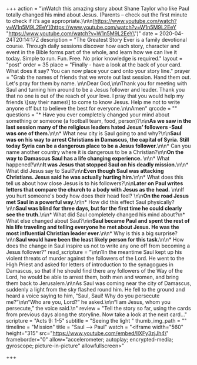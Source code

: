 +++
action = "\nWatch this amazing story about Shane Taylor who like Paul totally changed his mind about Jesus. (Parents – check out the first minute to check if it’s age appropriate.)\n\n[https://www.youtube.com/watch?v=W1n5M9L2EeY](https://www.youtube.com/watch?v=W1n5M9L2EeY \"https://www.youtube.com/watch?v=W1n5M9L2EeY\")"
date = 2020-04-24T20:14:17Z
description = "The Greatest Story Ever is a family devotional course.  Through daily sessions discover how each story, character and event in the Bible forms part of the whole, and learn how we can live it today. Simple to run. Fun. Free. No prior knowledge is required."
layout = "post"
order = 35
place = "Finally - have a look at the back of your card. What does it say? You can now place your card onto your story line."
prayer = "Grab the names of friends that we wrote out last session. Hand them out. Let's pray for them by name. \n\nDear God,\n\nThank you for meeting with Saul and turning him around to be a Jesus follower and leader. Thank you that no one is out of the reach of your love.  I pray that you would help my friends \\[say their names\\] to come to know Jesus. Help me not to write anyone off but to believe the best for everyone.\n\nAmen"
qrcode = ""
questions = "* Have you ever completely changed your mind about something or someone (a football team, food, person)?\n\n**As we saw in the last session many of the religious leaders hated Jesus’ followers -Saul was one of them.**\n\n* What new city is Saul going to and why?\n\n**Saul was on his way to arrest Christians in Damascus, the capital of Syria. Still today Syria can be a dangerous place to be a Jesus follower.**\n\n* Can you name another country where it is dangerous to be a Christian?\n\n**On the way to Damascus Saul has a life changing experience.** \n\n* What happened?\n\n**It was Jesus that stopped Saul on his deadly mission.**\n\n* What did Jesus say to Saul?\n\n**Even though Saul was attacking Christians. Jesus said he was actually hurting him.**\n\n* What does this tell us about how close Jesus is to his followers?\n\n**Later on Paul writes letters that compare the church to a body with Jesus as the head.** \n\nIf you hurt someone's body how does their head feel? \n\n**On the road Jesus met Saul in a powerful way.**\n\n* How did this effect Saul physically?\n\n**Saul was blind for three days, but for the first time he could clearly see the truth.**\n\n* What did Saul completely changed his mind about?\n* What else changed about Saul?\n\n**Saul became Paul and spent the rest of his life traveling and telling everyone he met about Jesus. He was the most influential Christian leader ever.**\n\n* Why is this a big surprise?\n\n**Saul would have been the least likely person for this task.**\n\n* How does the change in Saul inspire us not to write any one off from becoming a Jesus follower?"
read_scripture = "\n\n1In the meantime Saul kept up his violent threats of murder against the followers of the Lord.  He went to the High Priest and asked for letters of introduction to the synagogues in Damascus, so that if he should find there any followers of the Way of the Lord, he would be able to arrest them, both men and women, and bring them back to Jerusalem.\n\nAs Saul was coming near the city of Damascus, suddenly a light from the sky flashed round him. He fell to the ground and heard a voice saying to him, “Saul, Saul! Why do you persecute me?”\n\n“Who are you, Lord?” he asked.\n\n“I am Jesus, whom you persecute,” the voice said.\n"
review = "Tell the story so far, using the cards from previous days along the storyline.   Now take a look at the next card…"
scripture = "Acts 9: 1-5"
subtitle = "Seeing the light "
thumb_img_path = ""
timeline = "Mission"
title = "Saul --> Paul"
watch = "<iframe width=\"560\" height=\"315\" src=\"https://www.youtube.com/embed/IlXFy3zjJh4\" frameborder=\"0\" allow=\"accelerometer; autoplay; encrypted-media; gyroscope; picture-in-picture\" allowfullscreen></iframe>"

+++
